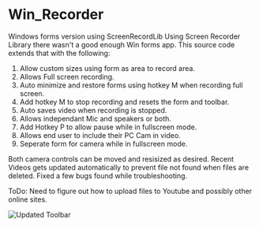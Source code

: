 # Win_Recorder
Windows forms version using ScreenRecordLib
Using Screen Recorder Library there wasn't a good enough Win forms app.
This source code extends that with the following:
1) Allow custom sizes using form as area to record area.
2) Allows Full screen recording.
3) Auto minimize and restore forms using hotkey M when recording full screen.
4) Add hotkey M to stop recording and resets the form and toolbar.
5) Auto saves video when recording is stopped.
6) Allows independant Mic and speakers or both.
7) Add Hotkey P to allow pause while in fullscreen mode.
8) Allows end user to include their PC Cam in video.
9) Seperate form for camera while in fullscreen mode.

Both camera controls can be moved and resisized as desired.
Recent Videos gets updated automatically to prevent file not found when files are deleted.
Fixed a few bugs found while troubleshooting.

ToDo: Need to figure out how to upload files to Youtube and possibly other online sites.

![Updated Toolbar](https://user-images.githubusercontent.com/26853477/204947722-241ede27-0e9c-4ac7-bcc9-c8b9f95f4fed.png)



